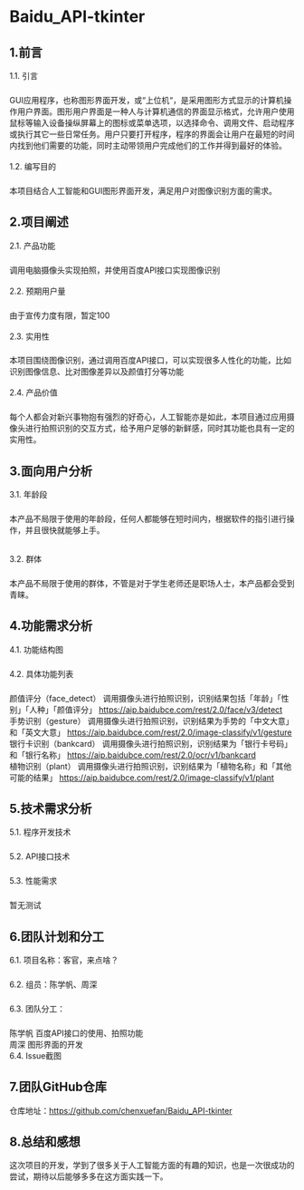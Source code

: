 # Baidu_API-tkinter

1.前言
---
1.1.	引言<br>
###
GUI应用程序，也称图形界面开发，或“上位机“，是采用图形方式显示的计算机操作用户界面。图形用户界面是一种人与计算机通信的界面显示格式，允许用户使用鼠标等输入设备操纵屏幕上的图标或菜单选项，以选择命令、调用文件、启动程序或执行其它一些日常任务。用户只要打开程序，程序的界面会让用户在最短的时间内找到他们需要的功能，同时主动带领用户完成他们的工作并得到最好的体验。<br><br>
1.2.	编写目的<br>	
###
本项目结合人工智能和GUI图形界面开发，满足用户对图像识别方面的需求。
	
2.项目阐述
---
2.1.	产品功能<br>
###
调用电脑摄像头实现拍照，并使用百度API接口实现图像识别<br><br>
2.2.	预期用户量<br>
###
由于宣传力度有限，暂定100<br><br>
2.3.	实用性<br>
###
本项目围绕图像识别，通过调用百度API接口，可以实现很多人性化的功能，比如识别图像信息、比对图像差异以及颜值打分等功能<br><br>
2.4.	产品价值<br>
###
每个人都会对新兴事物抱有强烈的好奇心，人工智能亦是如此，本项目通过应用摄像头进行拍照识别的交互方式，给予用户足够的新鲜感，同时其功能也具有一定的实用性。

3.面向用户分析
---
3.1.	年龄段<br>
###
本产品不局限于使用的年龄段，任何人都能够在短时间内，根据软件的指引进行操作，并且很快就能够上手。<br><br>

3.2.	群体<br>
###
本产品不局限于使用的群体，不管是对于学生老师还是职场人士，本产品都会受到青睐。<br>

4.功能需求分析
---
4.1.	功能结构图<br>
###
4.2.	具体功能列表<br>
###

颜值评分（face_detect）	调用摄像头进行拍照识别，识别结果包括「年龄」「性别」「人种」「颜值评分」	https://aip.baidubce.com/rest/2.0/face/v3/detect
<br>
手势识别（gesture）	调用摄像头进行拍照识别，识别结果为手势的「中文大意」和「英文大意」	https://aip.baidubce.com/rest/2.0/image-classify/v1/gesture
<br>
银行卡识别（bankcard）	调用摄像头进行拍照识别，识别结果为「银行卡号码」和「银行名称」	https://aip.baidubce.com/rest/2.0/ocr/v1/bankcard
<br>
植物识别（plant）	调用摄像头进行拍照识别，识别结果为「植物名称」和「其他可能的结果」	https://aip.baidubce.com/rest/2.0/image-classify/v1/plant


5.技术需求分析
---
5.1.	程序开发技术
###
5.2.	API接口技术 
###
5.3.	性能需求
###
暂无测试

6.团队计划和分工
---
6.1.	项目名称：客官，来点啥？<br>
###
6.2.	组员：陈学帆、周深<br>
###
6.3.	团队分工：<br>
###
陈学帆	百度API接口的使用、拍照功能<br>
周深	图形界面的开发<br>
6.4.	Issue截图
###

7.团队GitHub仓库
---
仓库地址：https://github.com/chenxuefan/Baidu_API-tkinter
	

8.总结和感想
---
这次项目的开发，学到了很多关于人工智能方面的有趣的知识，也是一次很成功的尝试，期待以后能够多多在这方面实践一下。



